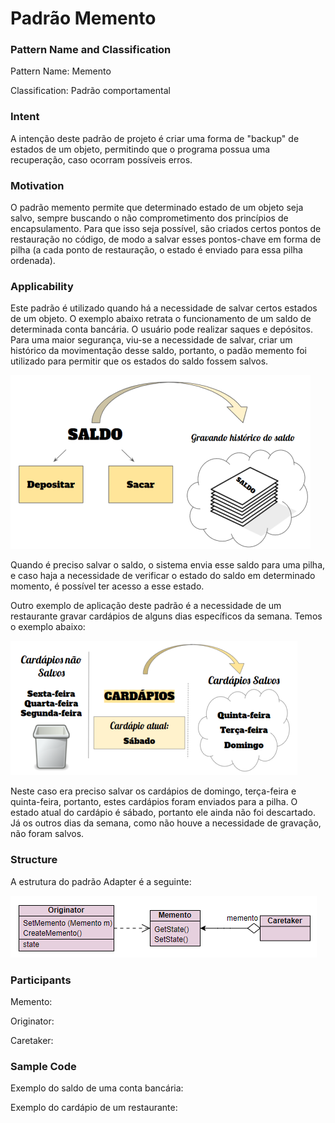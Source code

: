 # Padrão Memento

### Pattern Name and Classification

Pattern Name: Memento

Classification: Padrão comportamental

### Intent

A intenção deste padrão de projeto é criar uma forma de "backup" de estados de um objeto, permitindo que o programa possua uma recuperação, caso ocorram possíveis erros. 

### Motivation

O padrão memento permite que determinado estado de um objeto seja salvo, sempre buscando o não comprometimento dos princípios de encapsulamento. Para que isso seja possível, são criados certos pontos de restauração no código, de modo a salvar esses pontos-chave em forma de pilha (a cada ponto de restauração, o estado é enviado para essa pilha ordenada). 

### Applicability

Este padrão é utilizado quando há a necessidade de salvar certos estados de um objeto. O exemplo abaixo retrata o funcionamento de um saldo de determinada conta bancária. O usuário pode realizar saques e depósitos. Para uma maior segurança, viu-se a necessidade de salvar, criar um histórico da movimentação desse saldo, portanto, o padão memento foi utilizado para permitir que os estados do saldo fossem salvos.

![imagem](https://github.com/10Daniele/Padroes_Projeto/blob/master/Memento/imagem.png)

Quando é preciso salvar o saldo, o sistema envia esse saldo para uma pilha, e caso haja a necessidade de verificar o estado do saldo em determinado momento, é possível ter acesso a esse estado.

Outro exemplo de aplicação deste padrão é a necessidade de um restaurante gravar cardápios de alguns dias específicos da semana. Temos o exemplo abaixo:

![imagem](https://github.com/10Daniele/Padroes_Projeto/blob/master/Memento/imagem2.png)

Neste caso era preciso salvar os cardápios de domingo, terça-feira e quinta-feira, portanto, estes cardápios foram enviados para a pilha. O estado atual do cardápio é sábado, portanto ele ainda não foi descartado. Já os outros dias da semana, como não houve a necessidade de gravação, não foram salvos.

### Structure

A estrutura do padrão Adapter é a seguinte:

![imagem](https://github.com/10Daniele/Padroes_Projeto/blob/master/Memento/Structure.png)

### Participants

Memento:

Originator: 

Caretaker:

### Sample Code

Exemplo do saldo de uma conta bancária:

Exemplo do cardápio de um restaurante: 

